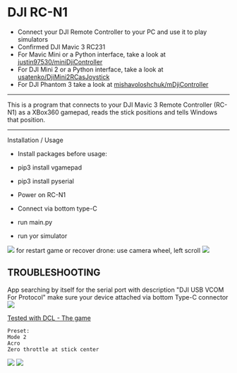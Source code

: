 DJI RC-N1
===============
 - Connect your DJI Remote Controller to your PC and use it to play simulators
 - Confirmed DJI Mavic 3 RC231
 - For Mavic Mini or a Python interface, take a look at [justin97530/miniDjiController](https://github.com/justin97530/miniDjiController)
 - For DJI Mini 2 or a Python interface, take a look at [usatenko/DjiMini2RCasJoystick](https://github.com/usatenko/DjiMini2RCasJoystick)
 - For DJI Phantom 3 take a look at [mishavoloshchuk/mDjiController](https://github.com/mishavoloshchuk/mDjiController)
-----------------------------------------------------------------------------


This is a program that connects to your DJI Mavic 3 Remote Controller (RC-N1) as a XBox360 gamepad,
reads the stick positions and tells Windows that position.

-----------------------------------------------------------------------------
Installation / Usage
- Install packages before usage:
- pip3 install vgamepad
- pip3 install pyserial

- Power on RC-N1
- Connect via bottom type-C
- run main.py
- run yor simulator


![](C:\Git_repos\Dji\DJI_RC-N1_SIMULATOR_FLY_DCL\connect_ok.png)
for restart game or recover drone: use camera wheel, left scroll
![](C:\Git_repos\Dji\DJI_RC-N1_SIMULATOR_FLY_DCL\control.png)


TROUBLESHOOTING
-----------------------------------------------------------------------------
App searching by itself for the serial port with description "DJI USB VCOM For Protocol"
make sure your device attached via bottom Type-C connector
![](C:\Git_repos\Dji\DJI_RC-N1_SIMULATOR_FLY_DCL\connect.png)

[Tested with DCL - The game](https://store.steampowered.com/app/964570/DCL__The_Game/) 

    Preset:
    Mode 2
    Acro
    Zero throttle at stick center

![](C:\Git_repos\Dji\DJI_RC-N1_SIMULATOR_FLY_DCL\preset1.png)
![](C:\Git_repos\Dji\DJI_RC-N1_SIMULATOR_FLY_DCL\preset2.png)
